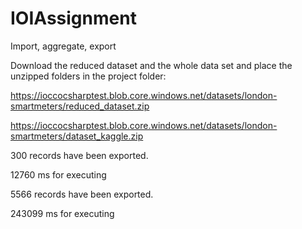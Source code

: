 # IOIAssignment
Import, aggregate, export

Download the reduced dataset and the whole data set and place the unzipped folders in the project folder:

https://ioccocsharptest.blob.core.windows.net/datasets/london-smartmeters/reduced_dataset.zip

https://ioccocsharptest.blob.core.windows.net/datasets/london-smartmeters/dataset_kaggle.zip

300 records have been exported.

12760 ms for executing

5566 records have been exported.

243099 ms for executing

